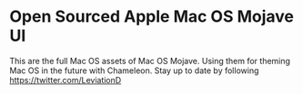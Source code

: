 # Open Sourced Apple Mac OS Mojave UI 

This are the full Mac OS assets of Mac OS Mojave. Using them for theming Mac OS in the future with Chameleon. Stay up to date by following https://twitter.com/LeviationD
